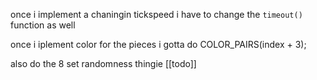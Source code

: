 
once i implement a chaningin tickspeed i have to change the ```timeout()``` function as well


once i iplement color for the pieces i gotta do COLOR_PAIRS(index + 3);

also do the 8 set randomness thingie
[[todo]]
